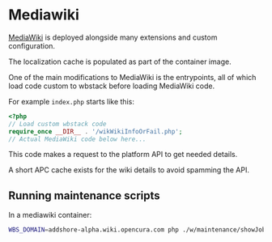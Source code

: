 # Mediawiki

[MediaWiki](https://github.com/wbstack/mediawiki) is deployed alongside many extensions and custom configuration.

The localization cache is populated as part of the container image.

One of the main modifications to MediaWiki is the entrypoints, all of which load code custom to wbstack before loading MediaWiki code.

For example `index.php` starts like this:

```php
<?php
// Load custom wbstack code
require_once __DIR__ . '/wikWikiInfoOrFail.php';
// Actual MediaWiki code below here...
```

This code makes a request to the platform API to get needed details.

A short APC cache exists for the wiki details to avoid spamming the API.

## Running maintenance scripts

In a mediawiki container:

```sh
WBS_DOMAIN=addshore-alpha.wiki.opencura.com php ./w/maintenance/showJobs.php
```
